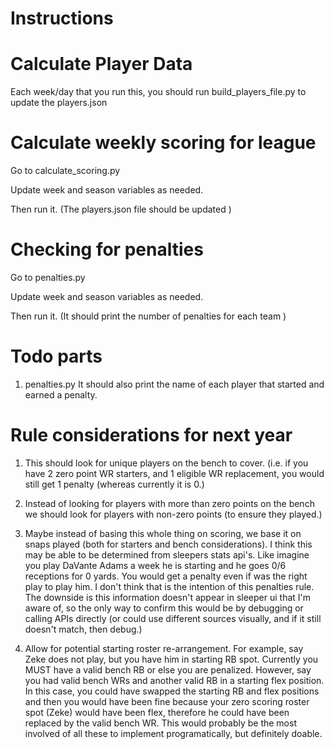# Instructions

# Calculate Player Data

Each week/day that you run this, you should run build_players_file.py to update the players.json


# Calculate weekly scoring for league

Go to calculate_scoring.py

Update week and season variables as needed.

Then run it. (The players.json file should be updated )

# Checking for penalties

Go to penalties.py

Update week and season variables as needed.

Then run it. (It should print the number of penalties for each team )


# Todo parts
1. penalties.py It should also print the name of each player that started and earned a penalty.



# Rule considerations for next year
1. This should look for unique players on the bench to cover. (i.e. if you have 2 zero point WR starters, and 1 eligible WR replacement, you would still get 1 penalty (whereas currently it is 0.)

2. Instead of looking for players with more than zero points on the bench we should look for players with non-zero points (to ensure they played.) 

3. Maybe instead of basing this whole thing on scoring, we base it on snaps played (both for starters and bench considerations). I think this may be able to be determined from sleepers stats api's. Like imagine you play DaVante Adams a week he is starting and he goes 0/6 receptions for 0 yards. You would get a penalty even if was the right play to play him. I don't think that is the intention of this penalties rule. The downside is this information doesn't appear in sleeper ui that I'm aware of, so the only way to confirm this would be by debugging or calling APIs directly (or could use different sources visually, and if it still doesn't match, then debug.)

4. Allow for potential starting roster re-arrangement. For example, say Zeke does not play, but you have him in starting RB spot. Currently you MUST have a valid bench RB or else you are penalized. However, say you had valid bench WRs and another valid RB in a starting flex position. In this case, you could have swapped the starting RB and flex positions and then you would have been fine because your zero scoring roster spot (Zeke) would have been flex, therefore he could have been replaced by the valid bench WR. This would probably be the most involved of all these to implement programatically, but definitely doable.